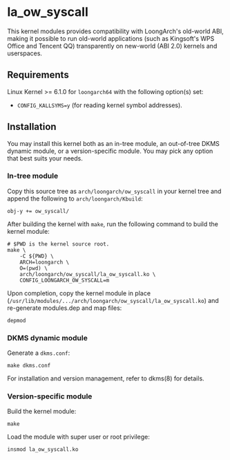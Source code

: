 la\_ow\_syscall
====

This kernel modules provides compatibility with LoongArch's old-world ABI,
making it possible to run old-world applications (such as Kingsoft's WPS Office
and Tencent QQ) transparently on new-world (ABI 2.0) kernels and userspaces.

Requirements
----

Linux Kernel >= 6.1.0 for `loongarch64` with the following option(s) set:

- `CONFIG_KALLSYMS=y` (for reading kernel symbol addresses).

Installation
----

You may install this kernel both as an in-tree module, an out-of-tree DKMS
dynamic module, or a version-specific module. You may pick any option that best
suits your needs.

### In-tree module

Copy this source tree as `arch/loongarch/ow_syscall` in your kernel tree and
append the following to `arch/loongarch/Kbuild`:

```
obj-y += ow_syscall/
```

After building the kernel with `make`, run the following command to build the
kernel module:

```
# $PWD is the kernel source root.
make \
    -C ${PWD} \
    ARCH=loongarch \
    O=(pwd) \
    arch/loongarch/ow_syscall/la_ow_syscall.ko \
    CONFIG_LOONGARCH_OW_SYSCALL=m
```

Upon completion, copy the kernel module in place
(`/usr/lib/modules/.../arch/loongarch/ow_syscall/la_ow_syscall.ko`) and
re-generate modules.dep and map files:

```
depmod
```

### DKMS dynamic module

Generate a `dkms.conf`:

```
make dkms.conf
```

For installation and version management, refer to dkms(8) for details.

### Version-specific module

Build the kernel module:

```
make
```

Load the module with super user or root privilege:

```
insmod la_ow_syscall.ko
```
